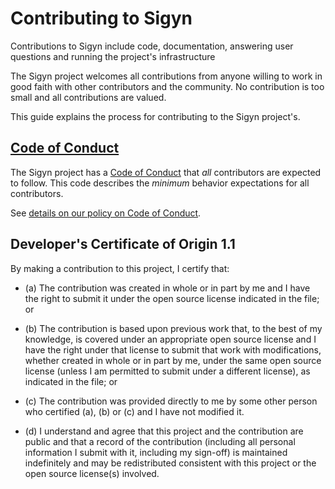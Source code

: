 # Contributing to Sigyn

Contributions to Sigyn include code, documentation, answering user questions and
running the project's infrastructure

The Sigyn project welcomes all contributions from anyone willing to work in
good faith with other contributors and the community. No contribution is too
small and all contributions are valued.

This guide explains the process for contributing to the Sigyn project's.

## [Code of Conduct](https://github.com/MyUnisoft/sigyn/blob/main/CODE_OF_CONDUCT.md)

The Sigyn project has a
[Code of Conduct](https://github.com/MyUnisoft/sigyn/blob/main/CODE_OF_CONDUCT.md)
that *all* contributors are expected to follow. This code describes the
*minimum* behavior expectations for all contributors.

See [details on our policy on Code of Conduct](https://github.com/MyUnisoft/sigyn/blob/main/COC_POLICY.md).

<a id="developers-certificate-of-origin"></a>
## Developer's Certificate of Origin 1.1

By making a contribution to this project, I certify that:

* (a) The contribution was created in whole or in part by me and I
  have the right to submit it under the open source license
  indicated in the file; or

* (b) The contribution is based upon previous work that, to the best
  of my knowledge, is covered under an appropriate open source
  license and I have the right under that license to submit that
  work with modifications, whether created in whole or in part
  by me, under the same open source license (unless I am
  permitted to submit under a different license), as indicated
  in the file; or

* (c) The contribution was provided directly to me by some other
  person who certified (a), (b) or (c) and I have not modified
  it.

* (d) I understand and agree that this project and the contribution
  are public and that a record of the contribution (including all
  personal information I submit with it, including my sign-off) is
  maintained indefinitely and may be redistributed consistent with
  this project or the open source license(s) involved.
